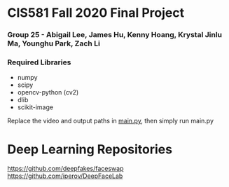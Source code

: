 # CIS581 Fall 2020 Final Project
### Group 25 - Abigail Lee, James Hu, Kenny Hoang,  Krystal Jinlu Ma, Younghu Park, Zach Li

### Required Libraries
* numpy
* scipy
* opencv-python (cv2)
* dlib
* scikit-image

Replace the video and output paths in [main.py](main.py), then simply run main.py

# Deep Learning Repositories
https://github.com/deepfakes/faceswap
https://github.com/iperov/DeepFaceLab

